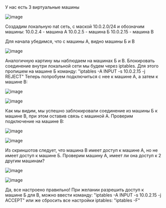 У нас есть 3 виртуальные машины

![image](https://github.com/user-attachments/assets/2c4053f3-7144-4657-a37c-848d1c4f22b8)

Создадим локальную nat сеть, с маской 10.0.2.0/24 и обозначим машины:
10.0.2.4 - машина А
10.0.2.5 - машина Б
10.0.2.15 - машина В

Для начала убедимся, что с машины А, видно машины Б и В

![image](https://github.com/user-attachments/assets/19cc3413-16bd-466b-aa3d-1abbb6eb224d)

Аналогичную картину мы наблюдаем на машинах Б и В. Блокировать соединение внутри локальной сети мы будем через iptables.
Для этого пропишем на машине Б команду:
"iptables -A INPUT -s 10.0.2.15 -j REJECT"
Теперь попробуем подключиться с нее к машине А, а затем к машине В:

![image](https://github.com/user-attachments/assets/f817ccd1-4bb8-4a89-bc1b-07db27d8add0)

![image](https://github.com/user-attachments/assets/583ed9ea-9792-424c-a257-c532eb3de0b0)

Как мы видим, мы успешно заблокировали соединение из машины Б к машине В, при этом оставив связь с машиной А.
Проверим подключение на машине В:

![image](https://github.com/user-attachments/assets/d327e776-ae26-42d4-b8ca-da78adf53d92)

![image](https://github.com/user-attachments/assets/234435e2-6b85-433a-9f4a-3a920f744351)

Из скриншотов следует, что машина В имеет доступ к машине А, но не имеет доступ к машине Б.
Проверим машину А, имеет ли она доступ к 2 другим машинам?

![image](https://github.com/user-attachments/assets/37083d2e-6f8d-4a08-b57c-8bb2aaeee1c5)

![image](https://github.com/user-attachments/assets/bcb7de4c-0dc2-42c6-a23b-60666046bebf)

Да, все настроено правильно! При желании разрешить доступ к машине Б для В, можно ввести команду:
"iptables -A INPUT -s 10.0.2.15 -j ACCEPT"
или же сбросить все настройки iptables:
"iptables -F"
